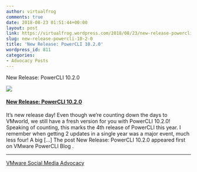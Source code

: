 ```yaml
---
author: virtualfrog
comments: true
date: 2018-08-23 01:51:44+00:00
layout: post
link: https://virtualfrog.wordpress.com/2018/08/23/new-release-powercli-10-2-0/
slug: new-release-powercli-10-2-0
title: 'New Release: PowerCLI 10.2.0'
wordpress_id: 811
categories:
- Advocacy Posts
---
```


New Release: PowerCLI 10.2.0

[![](https://d3utlhu53nfcwz.cloudfront.net/171901/cdnImage/article/dcb7e90a-2f82-409f-b2c2-2550b2f1f565/?size=Box320)](http://bit.ly/2Lj9phK)


#### [New Release: PowerCLI 10.2.0](http://bit.ly/2Lj9phK)


It’s new release day! Even though we’re counting down the days to VMworld, we still have a fresh version for you with PowerCLI 10.2.0! Speaking of counting, this marks the 4th release of PowerCLI this year. I remember when getting 2 updates in a single year was a major event, much less four! A big […] The post New Release: PowerCLI 10.2.0 appeared first on VMware PowerCLI Blog .



* * *



[VMware Social Media Advocacy](http://advocacy.vmware.com)

